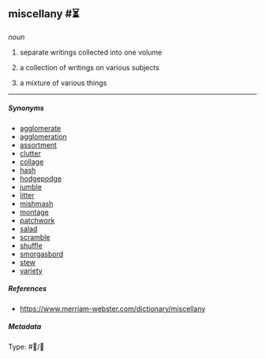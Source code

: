 ## miscellany  #⏳

*noun*

1. separate writings collected into one volume

1. a collection of writings on various subjects

1. a mixture of various things

---

##### Synonyms

* [agglomerate](agglomerate.md)
* [agglomeration](agglomeration.md)
* [assortment](assortment.md)
* [clutter](clutter.md)
* [collage](collage.md)
* [hash](hash.md)
* [hodgepodge](hodgepodge.md)
* [jumble](jumble.md)
* [litter](litter.md)
* [mishmash](mishmash.md)
* [montage](montage.md)
* [patchwork](patchwork.md)
* [salad](salad.md)
* [scramble](scramble.md)
* [shuffle](shuffle.md)
* [smorgasbord](smorgasbord.md)
* [stew](stew.md)
* [variety](variety.md)

##### References

* https://www.merriam-webster.com/dictionary/miscellany

##### Metadata

Type: #💬/💬 
